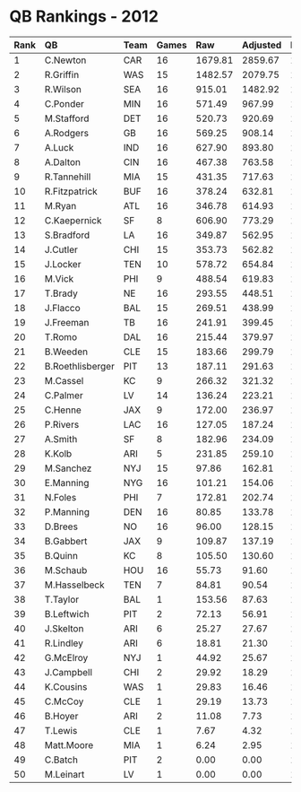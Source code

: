 # QB Rankings - 2012

| Rank | QB               | Team | Games | Raw     | Adjusted | Difficulty | Avg/Game | Normalized |
| :----| :----------------| :----| :-----| :-------| :--------| :----------| :--------| :----------|
| 1    | C.Newton         | CAR  | 16    | 1679.81 | 2859.67  | 1.000      | 178.73   | 129.39     |
| 2    | R.Griffin        | WAS  | 15    | 1482.57 | 2079.75  | 1.000      | 138.65   | 102.48     |
| 3    | R.Wilson         | SEA  | 16    | 915.01  | 1482.92  | 1.000      | 92.68    | 84.91      |
| 4    | C.Ponder         | MIN  | 16    | 571.49  | 967.99   | 1.000      | 60.50    | 68.28      |
| 5    | M.Stafford       | DET  | 16    | 520.73  | 920.69   | 1.000      | 57.54    | 66.75      |
| 6    | A.Rodgers        | GB   | 16    | 569.25  | 908.14   | 1.000      | 56.76    | 66.34      |
| 7    | A.Luck           | IND  | 16    | 627.90  | 893.80   | 1.000      | 55.86    | 65.88      |
| 8    | A.Dalton         | CIN  | 16    | 467.38  | 763.58   | 1.000      | 47.72    | 61.67      |
| 9    | R.Tannehill      | MIA  | 15    | 431.35  | 717.63   | 1.000      | 47.84    | 59.60      |
| 10   | R.Fitzpatrick    | BUF  | 16    | 378.24  | 632.81   | 1.000      | 39.55    | 57.45      |
| 11   | M.Ryan           | ATL  | 16    | 346.78  | 614.93   | 1.000      | 38.43    | 56.87      |
| 12   | C.Kaepernick     | SF   | 8     | 606.90  | 773.29   | 1.000      | 96.66    | 55.94      |
| 13   | S.Bradford       | LA   | 16    | 349.87  | 562.95   | 1.000      | 35.18    | 55.19      |
| 14   | J.Cutler         | CHI  | 15    | 353.73  | 562.82   | 1.000      | 37.52    | 54.72      |
| 15   | J.Locker         | TEN  | 10    | 578.72  | 654.84   | 1.000      | 65.48    | 54.54      |
| 16   | M.Vick           | PHI  | 9     | 488.54  | 619.83   | 1.000      | 68.87    | 52.91      |
| 17   | T.Brady          | NE   | 16    | 293.55  | 448.51   | 1.000      | 28.03    | 51.50      |
| 18   | J.Flacco         | BAL  | 15    | 269.51  | 438.99   | 1.000      | 29.27    | 50.83      |
| 19   | J.Freeman        | TB   | 16    | 241.91  | 399.45   | 1.000      | 24.97    | 49.91      |
| 20   | T.Romo           | DAL  | 16    | 215.44  | 379.97   | 1.000      | 23.75    | 49.28      |
| 21   | B.Weeden         | CLE  | 15    | 183.66  | 299.79   | 1.000      | 19.99    | 46.44      |
| 22   | B.Roethlisberger | PIT  | 13    | 187.11  | 291.63   | 1.000      | 22.43    | 45.68      |
| 23   | M.Cassel         | KC   | 9     | 266.32  | 321.32   | 1.000      | 35.70    | 45.25      |
| 24   | C.Palmer         | LV   | 14    | 136.24  | 223.21   | 1.000      | 15.94    | 44.02      |
| 25   | C.Henne          | JAX  | 9     | 172.00  | 236.97   | 1.000      | 26.33    | 43.09      |
| 26   | P.Rivers         | LAC  | 16    | 127.05  | 187.24   | 1.000      | 11.70    | 43.06      |
| 27   | A.Smith          | SF   | 8     | 182.96  | 234.09   | 1.000      | 29.26    | 42.74      |
| 28   | K.Kolb           | ARI  | 5     | 231.85  | 259.10   | 1.000      | 51.82    | 42.26      |
| 29   | M.Sanchez        | NYJ  | 15    | 97.86   | 162.81   | 1.000      | 10.85    | 42.13      |
| 30   | E.Manning        | NYG  | 16    | 101.21  | 154.06   | 1.000      | 9.63     | 41.98      |
| 31   | N.Foles          | PHI  | 7     | 172.81  | 202.74   | 1.000      | 28.96    | 41.71      |
| 32   | P.Manning        | DEN  | 16    | 80.85   | 133.78   | 1.000      | 8.36     | 41.33      |
| 33   | D.Brees          | NO   | 16    | 96.00   | 128.15   | 1.000      | 8.01     | 41.15      |
| 34   | B.Gabbert        | JAX  | 9     | 109.87  | 137.19   | 1.000      | 15.24    | 40.53      |
| 35   | B.Quinn          | KC   | 8     | 105.50  | 130.60   | 1.000      | 16.32    | 40.20      |
| 36   | M.Schaub         | HOU  | 16    | 55.73   | 91.60    | 1.000      | 5.72     | 39.97      |
| 37   | M.Hasselbeck     | TEN  | 7     | 84.81   | 90.54    | 1.000      | 12.93    | 39.11      |
| 38   | T.Taylor         | BAL  | 1     | 153.56  | 87.63    | 1.000      | 87.63    | 37.94      |
| 39   | B.Leftwich       | PIT  | 2     | 72.13   | 56.91    | 1.000      | 28.46    | 37.81      |
| 40   | J.Skelton        | ARI  | 6     | 25.27   | 27.67    | 1.000      | 4.61     | 37.61      |
| 41   | R.Lindley        | ARI  | 6     | 18.81   | 21.30    | 1.000      | 3.55     | 37.47      |
| 42   | G.McElroy        | NYJ  | 1     | 44.92   | 25.67    | 1.000      | 25.67    | 37.28      |
| 43   | J.Campbell       | CHI  | 2     | 29.92   | 18.29    | 1.000      | 9.15     | 37.26      |
| 44   | K.Cousins        | WAS  | 1     | 29.83   | 16.46    | 1.000      | 16.46    | 37.18      |
| 45   | C.McCoy          | CLE  | 1     | 29.19   | 13.73    | 1.000      | 13.73    | 37.15      |
| 46   | B.Hoyer          | ARI  | 2     | 11.08   | 7.73     | 1.000      | 3.86     | 37.11      |
| 47   | T.Lewis          | CLE  | 1     | 7.67    | 4.32     | 1.000      | 4.32     | 37.05      |
| 48   | Matt.Moore       | MIA  | 1     | 6.24    | 2.95     | 1.000      | 2.95     | 37.04      |
| 49   | C.Batch          | PIT  | 2     | 0.00    | 0.00     | 1.000      | 0.00     | 37.01      |
| 50   | M.Leinart        | LV   | 1     | 0.00    | 0.00     | 1.000      | 0.00     | 37.01      |

